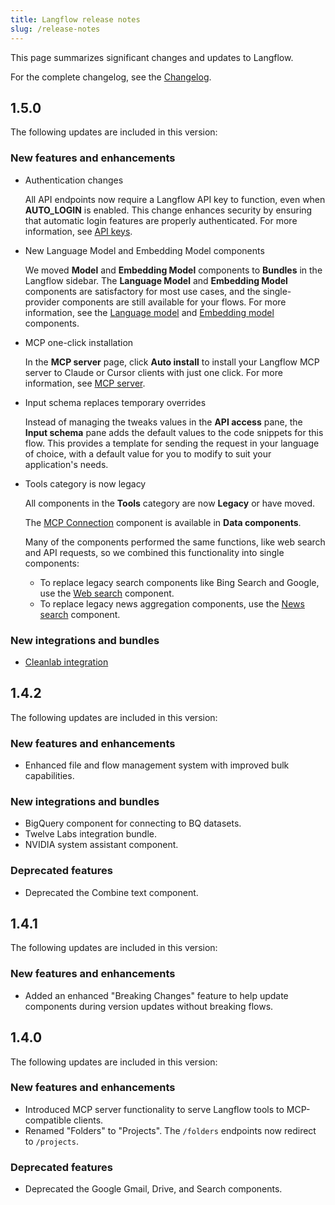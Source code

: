 ```yaml
---
title: Langflow release notes
slug: /release-notes
---
```


This page summarizes significant changes and updates to Langflow.

For the complete changelog, see the [Changelog](https://github.com/langflow-ai/langflow/releases/latest).

## 1.5.0

The following updates are included in this version:

### New features and enhancements

- Authentication changes

    All API endpoints now require a Langflow API key to function, even when **AUTO_LOGIN** is enabled. This change enhances security by ensuring that automatic login features are properly authenticated.
    For more information, see [API keys](/configuration-api-keys).

- New Language Model and Embedding Model components

    We moved **Model** and **Embedding Model** components to **Bundles** in the Langflow sidebar. The **Language Model** and **Embedding Model** components are satisfactory for most use cases, and the single-provider components are still available for your flows.
    For more information, see the [Language model](/components-models) and [Embedding model](/components-embedding-models) components.

- MCP one-click installation

    In the **MCP server** page, click **Auto install** to install your Langflow MCP server to Claude or Cursor clients with just one click.
    For more information, see [MCP server](/mcp-server).

- Input schema replaces temporary overrides

    Instead of managing the tweaks values in the **API access** pane, the **Input schema** pane adds the default values to the code snippets for this flow. This provides a template for sending the request in your language of choice, with a default value for you to modify to suit your application's needs.

- Tools category is now legacy

    All components in the **Tools** category are now **Legacy** or have moved.

    The [MCP Connection](/mcp-client) component is available in **Data components**.

    Many of the components performed the same functions, like web search and API requests, so we combined this functionality into single components:

    * To replace legacy search components like Bing Search and Google, use the [Web search](/components-data#web-search) component.
    * To replace legacy news aggregation components, use the [News search](/components-data#news-search) component.

### New integrations and bundles

- [Cleanlab integration](/integrations-cleanlab)

## 1.4.2

The following updates are included in this version:

### New features and enhancements
- Enhanced file and flow management system with improved bulk capabilities.

### New integrations and bundles
- BigQuery component for connecting to BQ datasets.
- Twelve Labs integration bundle.
- NVIDIA system assistant component.

### Deprecated features

- Deprecated the Combine text component.

## 1.4.1

The following updates are included in this version:

### New features and enhancements

- Added an enhanced "Breaking Changes" feature to help update components during version updates without breaking flows.

## 1.4.0

The following updates are included in this version:

### New features and enhancements

- Introduced MCP server functionality to serve Langflow tools to MCP-compatible clients.
- Renamed "Folders" to "Projects". The `/folders` endpoints now redirect to `/projects`.

### Deprecated features

- Deprecated the Google Gmail, Drive, and Search components.
